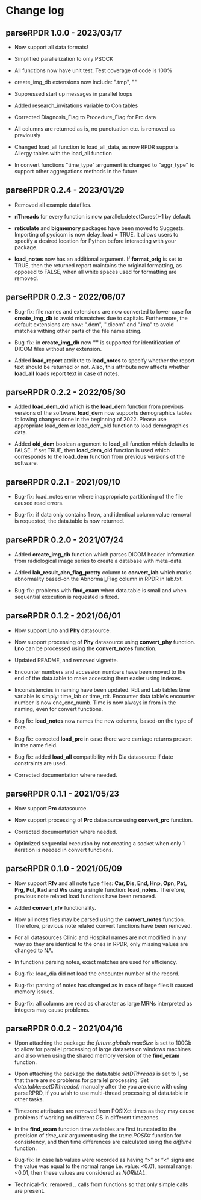 # Change log

## parseRPDR 1.0.0 - 2023/03/17
-   Now support all data formats!

-   Simplified parallelization to only PSOCK

-   All functions now have unit test. Test coverage
    of code is 100%
    
-   create_img_db extensions now include: ".tmp", ""

-   Suppressed start up messages in parallel loops

-   Added research_invitations variable to Con tables

-   Corrected Diagnosis_Flag to Procedure_Flag for Prc data

-   All columns are returned as is, no punctuation etc.
    is removed as previously
    
-   Changed load_all function to load_all_data, as now
    RPDR supports Allergy tables with the load_all
    function

-   In convert functions "time_type" arrgument is changed
    to "aggr_type" to support other aggregations methods
    in the future.

## parseRPDR 0.2.4 - 2023/01/29

-   Removed all example datafiles.

-   **nThreads** for every function is now
    parallel::detectCores()-1 by default.
    
-   **reticulate** and **bigmemory** packages have been
    moved to Suggests. Importing of pydicom is
    now delay_load = TRUE. It allows users to
    specify a desired location for Python before
    interacting with your package.

-   **load_notes** now has an additional argument.
    If **format_orig** is set to TRUE, then the returned
    report maintains the original formatting, as
    opposed to FALSE, when all white spaces used for
    formatting are removed.
    


## parseRPDR 0.2.3 - 2022/06/07

-   Bug-fix: file names and extensions are now
    converted to lower case for **create_img_db**
    to avoid mismatches due to capitals. Furthermore,
    the default extensions are now: ".dcm", ".dicom"
    and ".ima" to avoid matches withing other parts
    of the file name string.
    
-   Bug-fix: in **create_img_db** now **""** is
    supported for identification of DICOM files
    without any extension.
    
-   Added **load_report** attribute to **load_notes**
    to specify whether the report text should be
    returned or not. Also, this attribute now affects
    whether **load_all** loads report text in case 
    of notes.


## parseRPDR 0.2.2 - 2022/05/30

-   Added **load_dem_old** which is the 
    **load_dem** function from previous versions of the
    software. **load_dem** now supports demographics
    tables following changes done in the beginning of 
    2022. Please use appropriate 
    load_dem or load_dem_old function to load
    demographics data.

-   Added **old_dem** boolean argument to **load_all** 
    function which defaults to FALSE. If set TRUE, then
    **load_dem_old** function is used which corresponds
    to the **load_dem** function from previous versions
    of the software.

## parseRPDR 0.2.1 - 2021/09/10

-   Bug-fix: load_notes error where inappropriate
    partitioning of the file caused read errors.
    
-   Bug-fix: if data only contains 1 row, and 
    identical column value removal is requested,
    the data.table is now returned.

## parseRPDR 0.2.0 - 2021/07/24

-   Added **create_img_db** function which parses
    DICOM header information from radiological image
    series to create a database with meta-data. 
    
-   Added **lab_result_abn_flag_pretty** column to
    **convert_lab** which marks abnormality based-on
    the Abnormal_Flag column in RPDR in lab.txt.
    
-   Bug-fix: problems with **find_exam** when
    data.table is small and when sequential execution
    is requested is fixed.


## parseRPDR 0.1.2 - 2021/06/01

-   Now support **Lno** and **Phy** datasource.

-   Now support processing of **Phy** datasource
    using **convert_phy** function. **Lno** can 
    be processed using the **convert_notes**
    function.
    
-   Updated README, and removed vignette.

-   Encounter numbers and accession numbers
    have been moved to the end of
    the data.table to make accessing them easier
    using indexes.
    
-   Inconsistencies in naming have been updated. 
    Rdt and Lab tables time variable is simply:
    time_lab or time_rdt.
    Encounter data table's encounter number is now
    enc_enc_numb.
    Time is now always in from in the naming, even
    for convert functions.

-   Bug fix: **load_notes** now names the new columns, 
    based-on the type of note.
    
-   Bug fix: corrected **load_prc** in case there
    were carriage returns present in the name field.
    
-   Bug fix: added **load_all** compatibility with 
    Dia datasource if date constraints are used.

-   Corrected documentation where needed.

## parseRPDR 0.1.1 - 2021/05/23

-   Now support **Prc** datasource.

-   Now support processing of **Prc** datasource
    using **convert_prc** function.

-   Corrected documentation where needed.

-   Optimized sequential execution by not creating a
    socket when only 1 iteration is needed in convert
    functions.

## parseRPDR 0.1.0 - 2021/05/09

-   Now support **Rfv** and all note type files:
    **Car, Dis, End, Hnp, Opn, Pat, Prg, Pul, Rad and Vis**
    using a single function: **load_notes**. Therefore,
    previous note related load functions have been removed.

-   Added **convert_rfv** functionality.

-   Now all notes files may be parsed using the
    **convert_notes** function. Therefore,
    previous note related convert functions have been removed.

-   For all datasources Clinic and Hospital names are not modified 
    in any way so they are identical to the ones in RPDR, 
    only missing values are changed to NA.
    
-   In functions parsing notes, exact matches are used for efficiency.

-   Bug-fix: load_dia did not load the encounter number of the record.

-   Bug-fix: parsing of notes has changed as in case of large files
    it caused memory issues.
    
-   Bug-fix: all columns are read as character as large MRNs interpreted
    as integers may cause problems.

## parseRPDR 0.0.2 - 2021/04/16

-   Upon attaching the package the *future.globals.maxSize* is set to
    100Gb to allow for parallel processing of large datasets on windows
    machines and also when using the shared memory version of the
    **find_exam** function.

-   Upon attaching the package the data.table *setDTthreads* is set to
    1, so that there are no problems for parallel processing. Set
    *data.table::setDTthreads()* manually after the you are done with
    using parseRPRD, if you wish to use multi-thread processing of
    data.table in other tasks.
    
-   Timezone attributes are removed from POSIXct times as they may
    cause problems if working on different OS in different timezones.
    
-   In the **find_exam** function time variables are first truncated 
    to the precision of *time_unit* argument using the *trunc.POSIXt*
    function for consistency, and then time differences are calculated
    using the *difftime* function.

-   Bug-fix: In case lab values were recorded as having “\>” or “\<”
    signs and the value was equal to the normal range i.e. value:
    \<0.01, normal range: \<0.01, then these values are considered as
    *NORMAL*.

-   Technical-fix: removed *..* calls from functions so that only simple
    calls are present.
